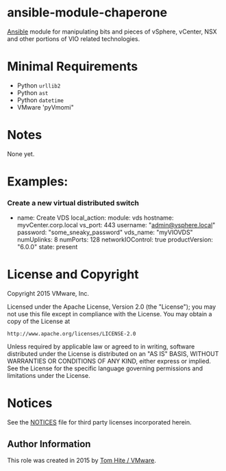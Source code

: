 ansible-module-chaperone
========================

[Ansible](https://github.com/ansible/ansible) module for manipulating
bits and pieces of vSphere, vCenter, NSX and other portions of VIO
related technologies.

# Minimal Requirements

* Python ``urllib2``
* Python ``ast``
* Python ``datetime``
* VMware 'pyVmomi"

# Notes

None yet.

# Examples:
### Create a new virtual distributed switch
- name: Create VDS
  local_action:
    module: vds
    hostname: myvCenter.corp.local
    vs_port: 443
    username: "admin@vsphere.local"
    password: "some_sneaky_password"
    vds_name: "myVIOVDS"
    numUplinks: 8
    numPorts: 128
    networkIOControl: true
    productVersion: "6.0.0"
    state: present

# License and Copyright
Copyright 2015 VMware, Inc.

Licensed under the Apache License, Version 2.0 (the "License");
you may not use this file except in compliance with the License.
You may obtain a copy of the License at

    http://www.apache.org/licenses/LICENSE-2.0

Unless required by applicable law or agreed to in writing, software
distributed under the License is distributed on an "AS IS" BASIS,
WITHOUT WARRANTIES OR CONDITIONS OF ANY KIND, either express or implied.
See the License for the specific language governing permissions and
limitations under the License.

# Notices
See the [NOTICES](NOTICES) file for third party licenses incorporated herein.

## Author Information
This role was created in 2015 by [Tom Hite / VMware](http://www.vmware.com/).
